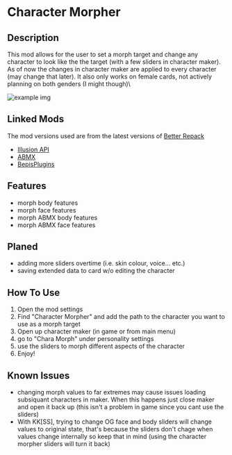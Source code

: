 # Character Morpher
## Description
This mod allows for the user to set a morph target and change any character to look like the the target (with a few sliders in character maker). As of now the changes in character maker are applied to every character (may change that later). It also only works on female cards, not actively planning on both genders (I might though)\

![example img](https://cdn.discordapp.com/attachments/897794665632395274/958438014508482660/ezgif-5-0834e76901.gif)

## Linked Mods
The mod versions used are from the latest versions of [Better Repack](https://dl.betterrepack.com/public/)
* [Illusion API](https://github.com/IllusionMods/IllusionModdingAPI)
* [ABMX](https://github.com/ManlyMarco/ABMX)
* [BepisPlugins](https://github.com/IllusionMods/BepisPlugins)

## Features
* morph body features
* morph face features     
* morph ABMX body features
* morph ABMX face features

## Planed
* adding more sliders overtime (i.e. skin colour, voice... etc.)
* saving extended data to card w/o editing the character

## How To Use
1. Open the mod settings
2. Find "Character Morpher" and add the path to the character you want to use as a morph target
3. Open up character maker (in game or from main menu)
4. go to "Chara Morph" under personality settings
5. use the sliders to morph different aspects of the character
69. Enjoy!

## Known Issues
* changing morph values to far extremes may cause issues loading subsiquant characters in maker. When this happens just close maker and open it back up (this isn't a problem in game since you cant use the sliders)
* With KK[SS], trying to change OG face and body sliders will change values to original state, that's because the sliders don't chage when values change internally so keep that in mind (using the character morpher sliders will turn it back)
